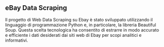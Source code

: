 ## eBay Data Scraping

Il progetto di Web Data Scraping su Ebay è stato sviluppato utilizzando il linguaggio di programmazione Python e, in particolare, la libreria Beautiful Soup. Questa scelta tecnologica ha consentito di estrarre in modo accurato e efficiente i dati desiderati dai siti web di Ebay per scopi analitici e informativi.
